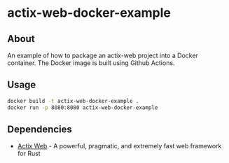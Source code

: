 # actix-web-docker-example

## About 

An example of how to package an actix-web project into a Docker container.
The Docker image is built using Github Actions.

## Usage

```sh
docker build -t actix-web-docker-example .
docker run -p 8080:8080 actix-web-docker-example
```

## Dependencies

* [Actix Web](https://actix.rs/) - A powerful, pragmatic, and extremely fast web framework for Rust

